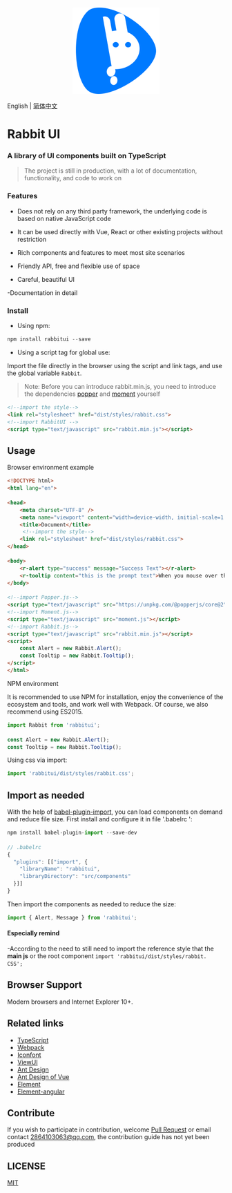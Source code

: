 <p align="center">
    <a href="https://github.com/niu-grandpa/RabbitUI">
        <img width="200" src="./assets/logo.svg">
    </a>
</p>

English | [简体中文](./README.md)

<h1>
Rabbit UI
    <h3>A library of UI components built on TypeScript</h3>
</h1>

> The project is still in production, with a lot of documentation, functionality, and code to work on

### Features

- Does not rely on any third party framework, the underlying code is based on native JavaScript code

- It can be used directly with Vue, React or other existing projects without restriction

- Rich components and features to meet most site scenarios

- Friendly API, free and flexible use of space

- Careful, beautiful UI

-Documentation in detail

### Install

- Using npm:

```js
npm install rabbitui --save
```

- Using a script tag for global use:

Import the file directly in the browser using the script and link tags, and use the global variable `Rabbit`.

> Note: Before you can introduce rabbit.min.js, you need to introduce the dependencies [popper](https://popper.js.org/) and [moment](http://momentjs.com/) yourself

```html
<!--import the style-->
<link rel="stylesheet" href="dist/styles/rabbit.css">
<!--import RabbitUI -->
<script type="text/javascript" src="rabbit.min.js"></script>
```

## Usage

Browser environment example

```html
<!DOCTYPE html>
<html lang="en">

<head>
    <meta charset="UTF-8" />
    <meta name="viewport" content="width=device-width, initial-scale=1.0" />
    <title>Document</title>
     <!--import the style-->
    <link rel="stylesheet" href="dist/styles/rabbit.css">
</head>
    
<body>
    <r-alert type="success" message="Success Text"></r-alert>
    <r-tooltip content="this is the prompt text">When you mouse over the text, a bubble box will appear</r-tooltip>
</body>
    
<!--import Popper.js-->
<script type="text/javascript" src="https://unpkg.com/@popperjs/core@2"></script>
<!--import Moment.js-->
<script type="text/javascript" src="moment.js"></script>
<!--import Rabbit.js-->
<script type="text/javascript" src="rabbit.min.js"></script>
<script>
	const Alert = new Rabbit.Alert();   
    const Tooltip = new Rabbit.Tooltip();  
</script>
</html>
```

NPM environment

It is recommended to use NPM for installation, enjoy the convenience of the ecosystem and tools, and work well with Webpack. Of course, we also recommend using ES2015.

```js
import Rabbit from 'rabbitui';

const Alert = new Rabbit.Alert();   
const Tooltip = new Rabbit.Tooltip();  
```

Using css via import:

```js
import 'rabbitui/dist/styles/rabbit.css';
```

## Import as needed

With the help of [babel-plugin-import](https://github.com/ant-design/babel-plugin-import), you can load components on demand and reduce file size. First install and configure it in file '.babelrc ':

```js
npm install babel-plugin-import --save-dev

// .babelrc
{
  "plugins": [["import", {
    "libraryName": "rabbitui",
    "libraryDirectory": "src/components"
  }]]
}
```

Then import the components as needed to reduce the size:

```js
import { Alert, Message } from 'rabbitui';
```

#### Especially remind

-According to the need to still need to import the reference style that the **main js** or the root component `import 'rabbitui/dist/styles/rabbit. CSS';`

## Browser Support

Modern browsers and Internet Explorer 10+.

## Related links

- [TypeScript](https://www.tslang.cn/)
- [Webpack](http://webpack.github.io/)
- [Iconfont](https://www.iconfont.cn/)
- [ViewUI](https://www.iviewui.com/)
- [Ant Design](https://ant.design/index-cn)
- [Ant Design of Vue](https://2x.antdv.com/docs/vue/introduce-cn/)
- [Element](https://element.eleme.cn/)
- [Element-angular](https://element-angular.faas.ele.me/guide/install)

## Contribute

If you wish to participate in contribution, welcome [Pull Request](https://github.com/vueComponent/ant-design-vue/pulls) or email contact 2864103063@qq.com, the contribution guide has not yet been produced

## LICENSE

[MIT](https://github.com/niu-grandpa/RabbitUI/blob/master/LICENSE)